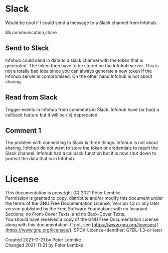 # Slack

Would be cool if I could send a message to a Slack channel from Infohub.

&& communication,share

## Send to Slack
Infohub could send in data to a slack channel with the token that is generated.
The token then have to be stored on the Infohub server.
This is not a totally bad idea since you can always generate a new token if the Infohub server is compromised.
On the other hand Infohub is not about sharing.

## Read from Slack
Trigger events in Infohub from comments in Slack.
Infohub have (or had) a callback feature but it will be (is) deprecated.

## Comment 1
The problem with connecting to Slack is three things. Infohub is not about sharing. 
Infohub do not want to store the token or credentials to reach the Slack channel.
Infohub had a callback function but it is now shut down to protect the data that is in Infohub.   

# License
This documentation is copyright (C) 2021 Peter Lembke.  
Permission is granted to copy, distribute and/or modify this document under the terms of the GNU Free Documentation License, Version 1.3 or any later version published by the Free Software Foundation; with no Invariant Sections, no Front-Cover Texts, and no Back-Cover Texts.  
You should have received a copy of the GNU Free Documentation License along with this documentation. If not, see [https://www.gnu.org/licenses/](https://www.gnu.org/licenses/).  SPDX-License-Identifier: GFDL-1.3-or-later

Created 2021-11-21 by Peter Lembke  
Changed 2021-11-21 by Peter Lembke  
